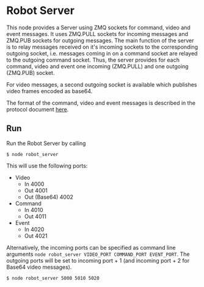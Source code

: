 # Robot Server

This node provides a Server using ZMQ sockets for command, video and event messages. It uses ZMQ.PULL sockets for incoming messages and ZMQ.PUB sockets for outgoing messages. The main function of the server is to relay messages received on it's incoming sockets to the corresponding outgoing socket, i.e. messages coming in on a command socket are relayed to the outgoing command socket. Thus, the server provides for each command, video and event one incoming (ZMQ.PULL) and one outgoing (ZMQ.PUB) socket.

For video messages, a second outgoing socket is available which publishes video frames encoded as base64.

The format of the command, video and event messages is described in the protocol document [here](https://raw.github.com/eggerdo/RoboTalk-Lib/master/docs/DoBotsZMQMessageProtocoll.pdf).

## Run

Run the Robot Server by calling

	$ node robot_server

This will use the following ports:

- Video
	- In 4000
	- Out 4001
	- Out (Base64) 4002
- Command
	- In 4010
	- Out 4011
- Event
	- In 4020
	- Out 4021

Alternatively, the incoming ports can be specified as command line arguments `node robot_server VIDEO_PORT COMMAND_PORT EVENT_PORT`. The outgoing ports will be set to incoming port + 1 (and incoming port + 2 for Base64 video messages).

	$ node robot_server 5000 5010 5020
